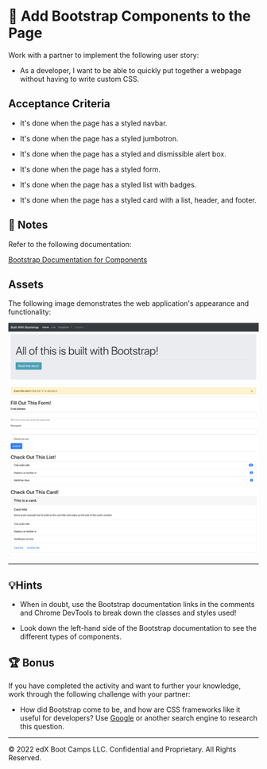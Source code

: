 # 📖 Add Bootstrap Components to the Page

Work with a partner to implement the following user story:

* As a developer, I want to be able to quickly put together a webpage without having to write custom CSS.

## Acceptance Criteria

* It's done when the page has a styled navbar.

* It's done when the page has a styled jumbotron.

* It's done when the page has a styled and dismissible alert box.

* It's done when the page has a styled form.

* It's done when the page has a styled list with badges.

* It's done when the page has a styled card with a list, header, and footer.

## 📝 Notes

Refer to the following documentation: 

[Bootstrap Documentation for Components](https://getbootstrap.com/docs/4.5/components/)

## Assets

The following image demonstrates the web application's appearance and functionality:

![A webpage features a styled form, list, card and navbar.](Images/01-solved-screenshot.png)

---

## 💡Hints

* When in doubt, use the Bootstrap documentation links in the comments and Chrome DevTools to break down the classes and styles used!

* Look down the left-hand side of the Bootstrap documentation to see the different types of components.

## 🏆 Bonus

If you have completed the activity and want to further your knowledge, work through the following challenge with your partner:

* How did Bootstrap come to be, and how are CSS frameworks like it useful for developers? Use [Google](https://www.google.com) or another search engine to research this question.

---

© 2022 edX Boot Camps LLC. Confidential and Proprietary. All Rights Reserved.